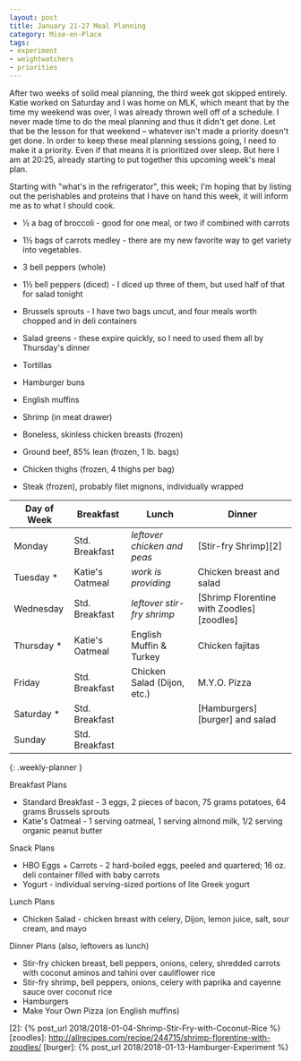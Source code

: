 ```yaml
---
layout: post
title: January 21-27 Meal Planning
category: Mise-en-Place
tags:
- experiment
- weightwatchers
- priorities
---
```


After two weeks of solid meal planning, the third week got skipped entirely. Katie worked on Saturday and I was home on MLK, which meant that by the time my weekend was over, I was already thrown well off of a schedule. I never made time to do the meal planning and thus it didn't get done. Let that be the lesson for that weekend &ndash; whatever isn't made a priority doesn't get done. In order to keep these meal planning sessions going, I need to make it a priority. Even if that means it is prioritized over sleep. But here I am at 20:25, already starting to put together this upcoming week's meal plan.

Starting with "what's in the refrigerator", this week; I'm hoping that by listing out the perishables and proteins that I have on hand this week, it will inform me as to what I should cook.

- &frac12; a bag of broccoli - good for one meal, or two if combined with carrots
- 1&frac12; bags of carrots medley - there are my new favorite way to get variety into vegetables.
- 3 bell peppers (whole)
- 1&frac12; bell peppers (diced) - I diced up three of them, but used half of that for salad tonight
- Brussels sprouts - I have two bags uncut, and four meals worth chopped and in deli containers
- Salad greens - these expire quickly, so I need to used them all by Thursday's dinner

- Tortillas
- Hamburger buns
- English muffins

- Shrimp (in meat drawer)
- Boneless, skinless chicken breasts (frozen)
- Ground beef, 85&#37; lean (frozen, 1 lb. bags)
- Chicken thighs (frozen, 4 thighs per bag)
- Steak (frozen), probably filet mignons, individually wrapped

|Day of Week| Breakfast       | Lunch                         | Dinner                      |
|-----------|-----------------|-------------------------------|-----------------------------|
|Monday     | Std. Breakfast  | _leftover chicken and peas_   | [Stir-fry Shrimp][2]        |
|Tuesday   *| Katie's Oatmeal | _work is providing_           | Chicken breast and salad    |
|Wednesday  | Std. Breakfast  | _leftover stir-fry shrimp_    | [Shrimp Florentine with Zoodles][zoodles] |
|Thursday  *| Katie's Oatmeal | English Muffin & Turkey       | Chicken fajitas             |
|Friday     | Std. Breakfast  | Chicken Salad (Dijon, etc.)   | M.Y.O. Pizza                |
|Saturday  *| Std. Breakfast  |                               | [Hamburgers][burger] and salad |
|Sunday     | Std. Breakfast  |                               |                             |
{: .weekly-planner }

Breakfast Plans

- Standard Breakfast - 3 eggs, 2 pieces of bacon, 75 grams potatoes, 64 grams Brussels sprouts
- Katie's Oatmeal - 1 serving oatmeal, 1 serving almond milk, 1/2 serving organic peanut butter

Snack Plans

- HBO Eggs + Carrots - 2 hard-boiled eggs, peeled and quartered; 16 oz. deli container filled with baby carrots
- Yogurt - individual serving-sized portions of lite Greek yogurt

Lunch Plans

- Chicken Salad - chicken breast with celery, Dijon, lemon juice, salt, sour cream, and mayo

Dinner Plans (also, leftovers as lunch)

- Stir-fry chicken breast, bell peppers, onions, celery, shredded carrots with coconut aminos and tahini over cauliflower rice
- Stir-fry shrimp, bell peppers, onions, celery with paprika and cayenne sauce over coconut rice
- Hamburgers
- Make Your Own Pizza (on English muffins)

[1]: http://www.geniuskitchen.com/recipe/weight-watchers-chicken-salad-162386
[2]: {% post_url 2018/2018-01-04-Shrimp-Stir-Fry-with-Coconut-Rice %}
[zoodles]: http://allrecipes.com/recipe/244715/shrimp-florentine-with-zoodles/
[burger]: {% post_url 2018/2018-01-13-Hamburger-Experiment %}